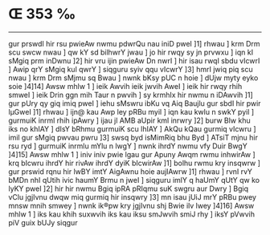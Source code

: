 # Œ 353 ‰
---
gur prswdI hir rsu pwieAw nwmu pdwrQu nau iniD pweI ]1] rhwau ]
krm Drm scu swcw nwau ] qw kY sd bilhwrY jwau ] jo hir rwqy sy jn
prvwxu ] iqn kI sMgiq prm inDwnu ]2] hir vru ijin pwieAw Dn nwrI
] hir isau rwqI sbdu vIcwrI ] Awip qrY sMgiq kul qwrY ] siqguru syiv
qqu vIcwrY ]3] hmrI jwiq piq scu nwau ] krm Drm sMjmu sq Bwau ]
nwnk bKsy pUC n hoie ] dUjw myty eyko soie ]4]14] Awsw mhlw 1 ]
ieik Awvih ieik jwvih AweI ] ieik hir rwqy rhih smweI ] ieik
Drin ggn mih Taur n pwvih ] sy krmhIx hir nwmu n iDAwvih ]1]
gur pUry qy giq imiq pweI ] iehu sMswru ibKu vq Aiq Baujlu gur sbdI
hir pwir lµGweI ]1] rhwau ] ijn@ kau Awp ley pRBu myil ] iqn kau kwlu
n swkY pyil ] gurmuiK inrml rhih ipAwry ] ijau jl AMB aUpir kml
inrwry ]2] burw Blw khu iks no khIAY ] dIsY bRhmu gurmuiK scu lhIAY ]
AkQu kQau gurmiq vIcwru ] imil gur sMgiq pwvau pwru ]3] swsq byd
isMimRiq bhu Byd ] ATsiT mjnu hir rsu ryd ] gurmuiK inrmlu mYlu n lwgY
] nwnk ihrdY nwmu vfy Duir BwgY ]4]15] Awsw mhlw 1 ] iniv iniv
pwie lgau gur Apuny Awqm rwmu inhwirAw ] krq bIcwru ihrdY hir
rivAw ihrdY dyiK bIcwirAw ]1] bolhu rwmu kry insqwrw ] gur prswid
rqnu hir lwBY imtY AigAwnu hoie aujIAwrw ]1] rhwau ] rvnI rvY bMDn
nhI qUtih ivic haumY Brmu n jweI ] siqguru imlY q haUmY qUtY qw ko lyKY
pweI ]2] hir hir nwmu Bgiq ipRA pRIqmu suK swgru aur Dwry ] Bgiq
vClu jgjIvnu dwqw miq gurmiq hir insqwry ]3] mn isau jUiJ mrY pRBu
pwey mnsw mnih smwey ] nwnk ik®pw kry jgjIvnu shj Bwie ilv lwey
]4]16] Awsw mhlw 1 ] iks kau khih suxwvih iks kau iksu smJwvih
smiJ rhy ] iksY pVwvih piV guix bUJy siqgur
####
